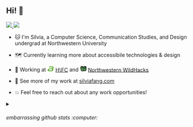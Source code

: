 <h2>Hi! 👋</h2>

<p>
  <a href="https://www.linkedin.com/in/silvia-fang/">
    <img src="https://img.shields.io/badge/-silviafang-blue?style=flat-square&logo=Linkedin&logoColor=white&link=https://www.linkedin.com/in/silvia-fang/">
  <a/>
    
  <a href="mailto:fang.silvia@gmail.com">
    <img src="https://img.shields.io/badge/-fang.silvia@gmail.com-c14438?style=flat-square&logo=Gmail&logoColor=white&link=mailto:fang.silvia@gmail.com">
  <a/>
</p>

- 🐱 I'm Silvia, a Computer Science, Communication Studies, and Design undergrad at Northwestern University
- 🗺️ Currently learning more about accessibile technologies & design
- 💼 Working at <img src="acerlogo.png" width="18"> <a href="https://homefromcollege.com/">H\FC<a/> and <img src="wildhackslogo_rotated.png" width="18"/> <a href="wildhacks.net">Northwestern WildHacks<a/>

- 🌸 See more of my work at [silviafang.com](https://silviafang.com)
- 💥 Feel free to reach out about any work opportunities!

<details>
  <summary><h6>embarrassing github stats :computer:</h6></summary>
  <br>
  
  ![Top Languages](https://github-readme-stats-silvia-fangs-projects.vercel.app/api/top-langs/?username=verisorry&hide=makefile,cmake&langs_count=5)
  [![Silvia's GitHub stats](https://github-readme-stats-silvia-fangs-projects.vercel.app/api?username=verisorry&count_private=true&show_icons=true&include_all_commits=true&hide=stars&hide_rank=true)](https://github.com/verisorry)
  
</details>


<!--
**verisorry/verisorry** is a ✨ _special_ ✨ repository because its `README.md` (this file) appears on your GitHub profile.

Here are some ideas to get you started:

- 🔭 I’m currently working on ...
- 🌱 I’m currently learning ...
- 👯 I’m looking to collaborate on ...
- 🤔 I’m looking for help with ...
- 💬 Ask me about ...
- 📫 How to reach me: ...
- 😄 Pronouns: ...
- ⚡ Fun fact: ...
-->
